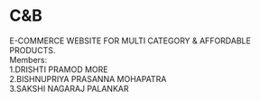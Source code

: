 # C&B
E-COMMERCE WEBSITE FOR MULTI CATEGORY &amp; AFFORDABLE PRODUCTS. 
<br>
Members:
<br>
1.DRISHTI PRAMOD MORE
<br>
2.BISHNUPRIYA PRASANNA MOHAPATRA
<br>
3.SAKSHI NAGARAJ PALANKAR
